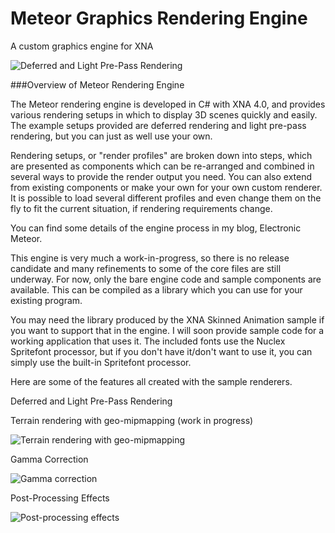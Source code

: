 # Meteor Graphics Rendering Engine
A custom graphics engine for XNA

![Deferred and Light Pre-Pass Rendering](https://electronicmeteor.files.wordpress.com/2013/02/poisson-3.jpg?w=788)

###Overview of Meteor Rendering Engine

The Meteor rendering engine is developed in C# with XNA 4.0, and provides various rendering setups in which to display 3D scenes quickly and easily. The example setups provided are deferred rendering and light pre-pass rendering, but you can just as well use your own. 

Rendering setups, or "render profiles" are broken down into steps, which are presented as components which can be re-arranged and combined in several ways to provide the render output you need. You can also extend from existing components or make your own for your own custom renderer. It is possible to load several different profiles and even change them on the fly to fit the current situation, if rendering requirements change.

You can find some details of the engine process in my blog, Electronic Meteor.

This engine is very much a work-in-progress, so there is no release candidate and many refinements to some of the core files are still underway. For now, only the bare engine code and sample components are available. This can be compiled as a library which you can use for your existing program.

You may need the library produced by the XNA Skinned Animation sample if you want to support that in the engine. I will soon provide sample code for a working application that uses it. The included fonts use the Nuclex Spritefont processor, but if you don't have it/don't want to use it, you can simply use the built-in Spritefont processor.

Here are some of the features all created with the sample renderers.

Deferred and Light Pre-Pass Rendering

Terrain rendering with geo-mipmapping (work in progress)

![Terrain rendering with geo-mipmapping](http://electronicmeteor.files.wordpress.com/2013/02/terrain3.jpg)

Gamma Correction

![Gamma correction](http://electronicmeteor.files.wordpress.com/2012/08/features-gamma.jpg?w=604&h=339)

Post-Processing Effects

![Post-processing effects](http://electronicmeteor.files.wordpress.com/2012/08/features-bloom.jpg?w=604&h=339)

